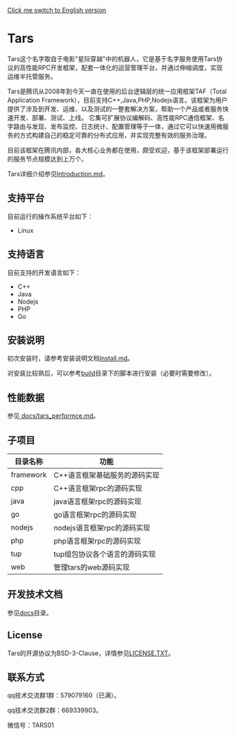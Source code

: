 [Click me switch to English version](README.md)

# Tars

Tars这个名字取自于电影"星际穿越"中的机器人，它是基于名字服务使用Tars协议的高性能RPC开发框架，配套一体化的运营管理平台，并通过伸缩调度，实现运维半托管服务。

Tars是腾讯从2008年到今天一直在使用的后台逻辑层的统一应用框架TAF（Total Application Framework），目前支持C++,Java,PHP,Nodejs语言。该框架为用户提供了涉及到开发、运维、以及测试的一整套解决方案，帮助一个产品或者服务快速开发、部署、测试、上线。
它集可扩展协议编解码、高性能RPC通信框架、名字路由与发现、发布监控、日志统计、配置管理等于一体，通过它可以快速用微服务的方式构建自己的稳定可靠的分布式应用，并实现完整有效的服务治理。

目前该框架在腾讯内部，各大核心业务都在使用，颇受欢迎，基于该框架部署运行的服务节点规模达到上万个。

Tars详细介绍参见[Introduction.md](Introduction.md)。

## 支持平台

目前运行的操作系统平台如下：

- Linux

## 支持语言

目前支持的开发语言如下：

- C++
- Java
- Nodejs
- PHP
- Go

## 安装说明

初次安装时，请参考安装说明文档[Install.md](Install.md)。

对安装比较熟后，可以参考[build](build)目录下的脚本进行安装（必要时需要修改）。

## 性能数据

参见[ docs/tars_performce.md](docs/tars_performce.md)。

## 子项目

目录名称 |功能
------------------|----------------
framework         |C++语言框架基础服务的源码实现
cpp               |C++语言框架rpc的源码实现
java              |java语言框架rpc的源码实现
go                |go语言框架rpc的源码实现
nodejs            |nodejs语言框架rpc的源码实现
php               |php语言框架rpc的源码实现
tup               |tup组包协议各个语言的源码实现
web               |管理tars的web源码实现

## 开发技术文档

参见[docs](docs)目录。

## License

Tars的开源协议为BSD-3-Clause，详情参见[LICENSE.TXT](LICENSE.TXT)。

## 联系方式

qq技术交流群1群：579079160（已满）。

qq技术交流群2群：669339903。

微信号：TARS01

